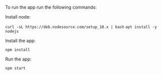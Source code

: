To run the app run the following commands:

Install node:

`curl -sL https://deb.nodesource.com/setup_10.x | bash`
`apt install -y nodejs`

Install the app:

`npm install`

Run the app:

`npm start`
